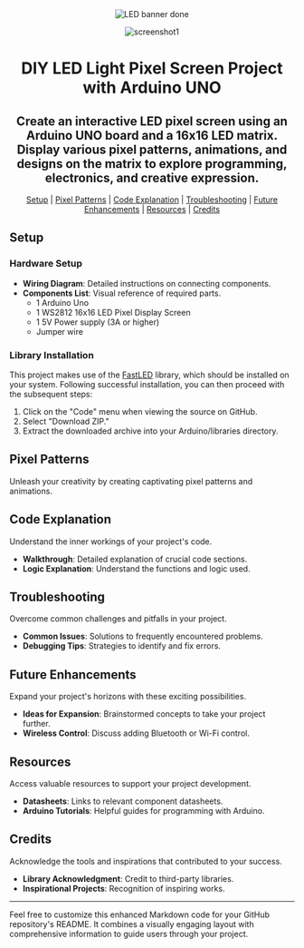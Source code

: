 <div align="center">
    <img src="https://github.com/jc2003-2003/DIY-LED-Light-Pixel-Screen-Project-with-Arduino-UNO/assets/116894695/13963e2c-e92f-4905-9b19-fd9dbec430e3" alt="LED banner done">
  
![screenshot1](https://github.com/jc2003-2003/DIY-LED-Light-Pixel-Screen-Project-with-Arduino-UNO/blob/b717bb86890d8e15c4329258d67b423ad19142bb/LED%20Light%20Pixel%20Screen%20Project%20Banner.png)
  
# DIY LED Light Pixel Screen Project with Arduino UNO

## Create an interactive LED pixel screen using an Arduino UNO board and a 16x16 LED matrix. Display various pixel patterns, animations, and designs on the matrix to explore programming, electronics, and creative expression.

[Setup](README.md#setup) | [Pixel Patterns](README.md#pixel-patterns) | [Code Explanation](README.md#code-explanation) | [Troubleshooting](README.md#troubleshooting) | [Future Enhancements](README.md#future-enhancements) | [Resources](README.md#resources) | [Credits](README.md#credits)
</div>

## Setup
### Hardware Setup
- **Wiring Diagram**: Detailed instructions on connecting components.
- **Components List**: Visual reference of required parts.
    - 1 Arduino Uno
    - 1 WS2812 16x16 LED Pixel Display Screen
    - 1 5V Power supply (3A or higher)
    - Jumper wire

### Library Installation
This project makes use of the [FastLED](https://github.com/FastLED/FastLED) library, which should be installed on your system. Following successful installation, you can then proceed with the subsequent steps:

1. Click on the "Code" menu when viewing the source on GitHub.
2. Select "Download ZIP."
3. Extract the downloaded archive into your Arduino/libraries directory.

## Pixel Patterns
Unleash your creativity by creating captivating pixel patterns and animations.

## Code Explanation
Understand the inner workings of your project's code.

- **Walkthrough**: Detailed explanation of crucial code sections.
- **Logic Explanation**: Understand the functions and logic used.

## Troubleshooting
Overcome common challenges and pitfalls in your project.

- **Common Issues**: Solutions to frequently encountered problems.
- **Debugging Tips**: Strategies to identify and fix errors.

## Future Enhancements
Expand your project's horizons with these exciting possibilities.

- **Ideas for Expansion**: Brainstormed concepts to take your project further.
- **Wireless Control**: Discuss adding Bluetooth or Wi-Fi control.

## Resources
Access valuable resources to support your project development.

- **Datasheets**: Links to relevant component datasheets.
- **Arduino Tutorials**: Helpful guides for programming with Arduino.

## Credits
Acknowledge the tools and inspirations that contributed to your success.

- **Library Acknowledgment**: Credit to third-party libraries.
- **Inspirational Projects**: Recognition of inspiring works.

---

Feel free to customize this enhanced Markdown code for your GitHub repository's README. It combines a visually engaging layout with comprehensive information to guide users through your project.
